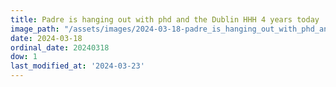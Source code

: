 ```yaml
---
title: Padre is hanging out with phd and the Dublin HHH 4 years today
image_path: "/assets/images/2024-03-18-padre_is_hanging_out_with_phd_and_the_dublin_hhh_4_years_today.jpeg"
date: 2024-03-18
ordinal_date: 20240318
dow: 1
last_modified_at: '2024-03-23'
---
```

